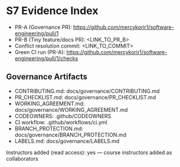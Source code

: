 # S7 Evidence Index

- PR-A (Governance PR): https://github.com/mercykorir1/software-engineering/pull/1
- PR-B (Tiny feature/docs PR): <LINK_TO_PR_B>
- Conflict resolution commit: <LINK_TO_COMMIT>
- Green CI run (PR-A): https://github.com/mercykorir1/software-engineering/pull/1/checks

## Governance Artifacts
- CONTRIBUTING.md: docs/governance/CONTRIBUTING.md  
- PR_CHECKLIST.md: docs/governance/PR_CHECKLIST.md  
- WORKING_AGREEMENT.md: docs/governance/WORKING_AGREEMENT.md  
- CODEOWNERS: .github/CODEOWNERS  
- CI workflow: .github/workflows/ci.yml  
- BRANCH_PROTECTION.md: docs/governance/BRANCH_PROTECTION.md  
- LABELS.md: docs/governance/LABELS.md

Instructors added (read access): yes — course instructors added as collaborators
